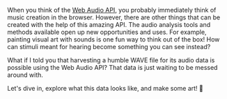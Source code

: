 When you think of the [Web Audio API](https://developer.mozilla.org/en-US/docs/Web/API/Web_Audio_API), you probably immediately think of music creation in the browser. However, there are other things that can be created with the help of this amazing API. The audio analysis tools and methods available open up new opportunities and uses. For example, painting visual art with sounds is one fun way to think out of the box! How can stimuli meant for hearing become something you can see instead? 

What if I told you that harvesting a humble WAVE file for its audio data is possible using the Web Audio API? That data is just waiting to be messed around with.

Let's dive in, explore what this data looks like, and make some art! 🎨
